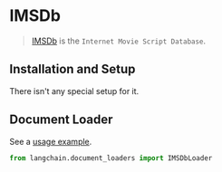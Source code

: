 # IMSDb

>[IMSDb](https://imsdb.com/) is the `Internet Movie Script Database`.
> 
## Installation and Setup

There isn't any special setup for it.

## Document Loader

See a [usage example](../modules/indexes/document_loaders/examples/imsdb.ipynb).


```python
from langchain.document_loaders import IMSDbLoader
```
